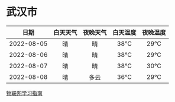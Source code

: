 # 武汉市
|日期|白天天气|夜晚天气|白天温度|夜晚温度|
|:--:|:--:|:--:|:--:|:--:|
|2022-08-05|晴|晴|38℃|29℃|
|2022-08-06|晴|晴|38℃|29℃|
|2022-08-07|晴|晴|38℃|30℃|
|2022-08-08|晴|多云|36℃|29℃|
 
[物联网学习指南](http://doc.lziqi.top/IoT)
